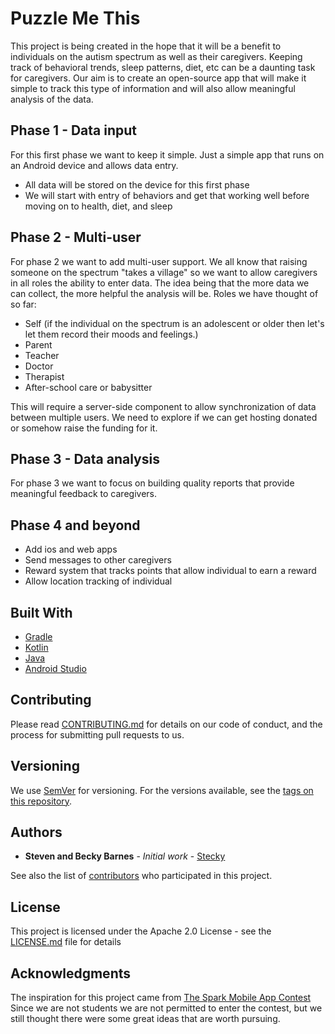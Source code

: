 # Puzzle Me This

This project is being created in the hope that it will be a benefit to individuals on the autism spectrum as well as their caregivers. Keeping track of behavioral trends, sleep patterns, diet, etc can be a daunting task for caregivers. Our aim is to create an open-source app that will make it simple to track this type of information and will also allow meaningful analysis of the data.

## Phase 1 - Data input

For this first phase we want to keep it simple. Just a simple app that runs on an Android device and allows data entry.
* All data will be stored on the device for this first phase
* We will start with entry of behaviors and get that working well before moving on to health, diet, and sleep

## Phase 2 - Multi-user

For phase 2 we want to add multi-user support. We all know that raising someone on the spectrum "takes a village" so we want to allow caregivers in all roles the ability to enter data. The idea being that the more data we can collect, the more helpful the analysis will be.
Roles we have thought of so far:
* Self (if the individual on the spectrum is an adolescent or older then let's let them record their moods and feelings.)
* Parent
* Teacher
* Doctor
* Therapist
* After-school care or babysitter

This will require a server-side component to allow synchronization of data between multiple users. We need to explore if we can get hosting donated or somehow raise the funding for it.

## Phase 3 - Data analysis

For phase 3 we want to focus on building quality reports that provide meaningful feedback to caregivers.

## Phase 4 and beyond

* Add ios and web apps 
* Send messages to other caregivers
* Reward system that tracks points that allow individual to earn a reward
* Allow location tracking of individual

## Built With

* [Gradle](https://gradle.org/)
* [Kotlin](https://kotlinlang.org/)
* [Java](http://www.oracle.com/technetwork/java/javase/downloads/jdk8-downloads-2133151.html)
* [Android Studio](https://developer.android.com/studio/index.html)

## Contributing

Please read [CONTRIBUTING.md](https://gist.github.com/PurpleBooth/b24679402957c63ec426) for details on our code of conduct, and the process for submitting pull requests to us.

## Versioning

We use [SemVer](http://semver.org/) for versioning. For the versions available, see the [tags on this repository](https://github.com/stecky/puzzle-me-this/tags). 

## Authors

* **Steven and Becky Barnes** - *Initial work* - [Stecky](https://github.com/stecky)

See also the list of [contributors](https://github.com/stecky/puzzle-me-this/contributors) who participated in this project.

## License

This project is licensed under the Apache 2.0 License - see the [LICENSE.md](LICENSE.md) file for details

## Acknowledgments

The inspiration for this project came from [The Spark Mobile App Contest](https://contest.sparkforautism.org/app-ideas/)
Since we are not students we are not permitted to enter the contest, but we still thought there were some great ideas that are worth pursuing.